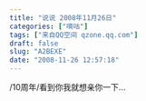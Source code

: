 ```yaml
---
title: "说说 2008年11月26日"
categories: ["嘀咕"]
tags: ["来自QQ空间 qzone.qq.com"]
draft: false
slug: "A2BEXE"
date: "2008-11-26 12:57:18"
---
```


/10周年/看到你我就想亲你一下...
